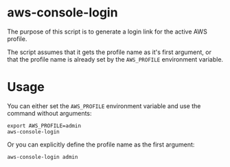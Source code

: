 # aws-console-login

The purpose of this script is to generate a login link for the active AWS
profile.

The script assumes that it gets the profile name as it's first argument, or
that the profile name is already set by the `AWS_PROFILE` environment variable.

# Usage

You can either set the `AWS_PROFILE` environment variable and use the command
without arguments:

```
export AWS_PROFILE=admin
aws-console-login
```

Or you can explicitly define the profile name as the first argument:

```
aws-console-login admin
```
